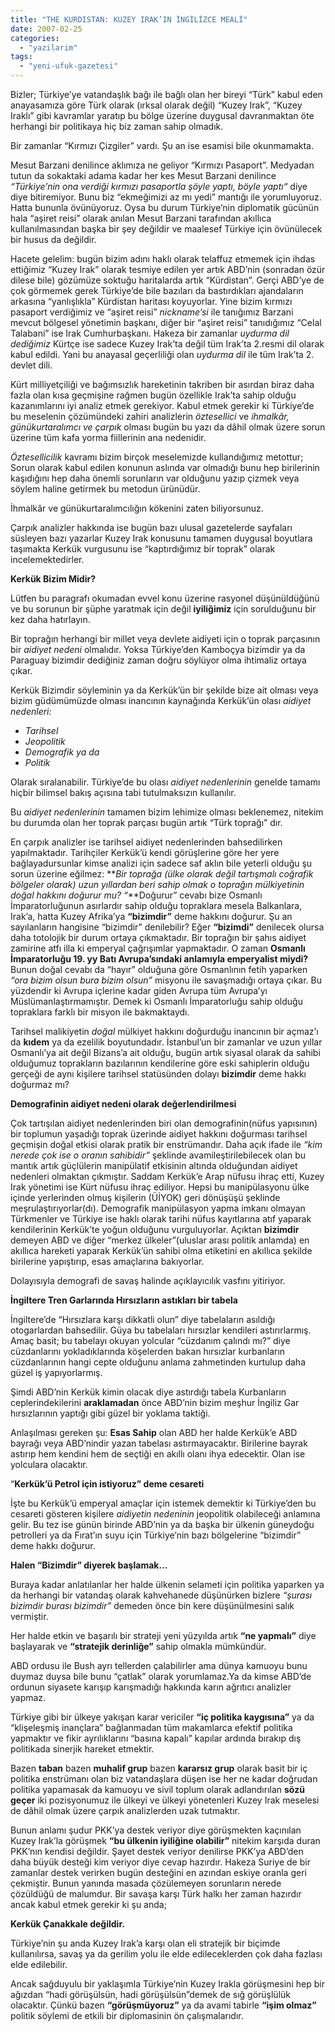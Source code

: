 ```yaml
---
title: "THE KURDISTAN: KUZEY IRAK’IN İNGİLİZCE MEALİ"
date: 2007-02-25
categories: 
  - "yazilarim"
tags: 
  - "yeni-ufuk-gazetesi"
---
```


Bizler; Türkiye’ye vatandaşlık bağı ile bağlı olan her bireyi “Türk” kabul eden anayasamıza göre Türk olarak (ırksal olarak değil) “Kuzey Irak”, “Kuzey Iraklı” gibi kavramlar yaratıp bu bölge üzerine duygusal davranmaktan öte herhangi bir politikaya hiç biz zaman sahip olmadık.

Bir zamanlar “Kırmızı Çizgiler” vardı. Şu an ise esamisi bile okunmamakta.

Mesut Barzani denilince aklımıza ne geliyor “Kırmızı Pasaport”. Medyadan tutun da sokaktaki adama kadar her kes Mesut Barzani denilince _“Türkiye’nin ona verdiği kırmızı pasaportla şöyle yaptı, böyle yaptı“_ diye diye bitiremiyor. Bunu biz “ekmeğimizi az mı yedi” mantığı ile yorumluyoruz. Hatta bununla övünüyoruz. Oysa bu durum Türkiye’nin diplomatik gücünün hala “aşiret reisi” olarak anılan Mesut Barzani tarafından akıllıca kullanılmasından başka bir şey değildir ve maalesef Türkiye için övünülecek bir husus da değildir.

Hacete gelelim: bugün bizim adını haklı olarak telaffuz etmemek için ihdas ettiğimiz “Kuzey Irak” olarak tesmiye edilen yer artık ABD’nin (sonradan özür dilese bile) gözümüze soktuğu haritalarda artık “Kürdistan”. Gerçi ABD’ye de çok görmemek gerek Türkiye’de bile bazıları da bastırdıkları ajandaların arkasına “yanlışlıkla” Kürdistan haritası koyuyorlar. Yine bizim kırmızı pasaport verdiğimiz ve “aşiret reisi” _nickname’si_ ile tanığımız Barzani mevcut bölgesel yönetimin başkanı, diğer bir “aşiret reisi” tanıdığımız “Celal Talabani” ise Irak Cumhurbaşkanı. Hakeza bir zamanlar _uydurma dil dediğimiz_ Kürtçe ise sadece Kuzey Irak’ta değil tüm Irak’ta 2.resmi dil olarak kabul edildi. Yani bu anayasal geçerliliği olan _uydurma dil_ ile tüm Irak’ta 2. devlet dili.

Kürt milliyetçiliği ve bağımsızlık hareketinin takriben bir asırdan biraz daha fazla olan kısa geçmişine rağmen bugün özellikle Irak’ta sahip olduğu kazanımlarını iyi analiz etmek gerekiyor. Kabul etmek gerekir ki Türkiye’de bu meselenin çözümündeki zahiri analizlerin _öztesellici_ ve _ihmalkâr, günükurtaralımcı ve çarpık_ olması bugün bu yazı da dâhil olmak üzere sorun üzerine tüm kafa yorma fiillerinin ana nedenidir.

_Öztesellicilik_ kavramı bizim birçok meselemizde kullandığımız metottur; Sorun olarak kabul edilen konunun aslında var olmadığı bunu hep birilerinin kaşıdığını hep daha önemli sorunların var olduğunu yazıp çizmek veya söylem haline getirmek bu metodun ürünüdür.

İhmalkâr ve günükurtaralımcılığın kökenini zaten biliyorsunuz.

Çarpık analizler hakkında ise bugün bazı ulusal gazetelerde sayfaları süsleyen bazı yazarlar Kuzey Irak konusunu tamamen duygusal boyutlara taşımakta Kerkük vurgusunu ise “kaptırdığımız bir toprak” olarak incelemektedirler.

**Kerkük Bizim Midir?**

Lütfen bu paragrafı okumadan evvel konu üzerine rasyonel düşünüldüğünü ve bu sorunun bir şüphe yaratmak için değil **iyiliğimiz** için sorulduğunu bir kez daha hatırlayın.

Bir toprağın herhangi bir millet veya devlete aidiyeti için o toprak parçasının bir _aidiyet nedeni_ olmalıdır. Yoksa Türkiye’den Kamboçya bizimdir ya da Paraguay bizimdir dediğiniz zaman doğru söylüyor olma ihtimaliz ortaya çıkar.

Kerkük Bizimdir söyleminin ya da Kerkük’ün bir şekilde bize ait olması veya bizim güdümümüzde olması inancının kaynağında Kerkük’ün olası _aidiyet nedenleri:_

- _Tarihsel_
- _Jeopolitik_
- _Demografik ya da_
- _Politik_

Olarak sıralanabilir. Türkiye’de bu olası _aidiyet nedenlerinin_ genelde tamamı hiçbir bilimsel bakış açısına tabi tutulmaksızın kullanılır.

Bu _aidiyet nedenlerinin_ tamamen bizim lehimize olması beklenemez, nitekim bu durumda olan her toprak parçası bugün artık “Türk toprağı” dır.

En çarpık analizler ise tarihsel aidiyet nedenlerinden bahsedilirken yapılmaktadır. Tarihçiler Kerkük’ü kendi görüşlerine göre her yere bağlayadursunlar kimse analizi için sadece saf aklın bile yeterli olduğu şu sorun üzerine eğilmez: **_Bir toprağa (ülke olarak değil tartışmalı coğrafik bölgeler olarak) uzun yıllardan beri sahip olmak o toprağın mülkiyetinin doğal hakkını doğurur mu? “_**Doğurur” cevabı bize Osmanlı İmparatorluğunun asırlardır sahip olduğu topraklara mesela Balkanlara, Irak’a, hatta Kuzey Afrika’ya **“bizimdir”** deme hakkını doğurur. Şu an sayılanların hangisine “bizimdir” denilebilir? Eğer **“bizimdi”** denilecek olursa daha totolojik bir durum ortaya çıkmaktadır. Bir toprağın bir şahıs aidiyet zamirine atfı illa ki emperyal çağrışımlar yapmaktadır. O zaman **Osmanlı İmparatorluğu 19. yy Batı Avrupa’sındaki anlamıyla emperyalist miydi?** Bunun doğal cevabı da “hayır” olduğuna göre Osmanlının fetih yaparken _“ora bizim olsun bura bizim olsun”_ misyonu ile savaşmadığı ortaya çıkar. Bu yüzdendir ki Avrupa içlerine kadar giden Avrupa tüm Avrupa’yı Müslümanlaştırmamıştır. Demek ki Osmanlı İmparatorluğu sahip olduğu topraklara farklı bir misyon ile bakmaktaydı.

Tarihsel malikiyetin _doğal_ mülkiyet hakkını doğurduğu inancının bir açmaz’ı da **kıdem** ya da ezelilik boyutundadır. İstanbul’un bir zamanlar ve uzun yıllar Osmanlı’ya ait değil Bizans’a ait olduğu, bugün artık siyasal olarak da sahibi olduğumuz toprakların bazılarının kendilerine göre eski sahiplerin olduğu gerçeği de aynı kişilere tarihsel statüsünden dolayı **bizimdir** deme hakkı doğurmaz mı?

**Demografinin aidiyet nedeni olarak değerlendirilmesi**

Çok tartışılan aidiyet nedenlerinden biri olan demografinin(nüfus yapısının) bir toplumun yaşadığı toprak üzerinde aidiyet hakkını doğurması tarihsel geçmişin doğal etkisi olarak pratik bir enstrümandır. Daha açık ifade ile _“kim nerede çok ise o oranın sahibidir”_ şeklinde avamileştirilebilecek olan bu mantık artık güçlülerin manipülatif etkisinin altında olduğundan aidiyet nedenleri olmaktan çıkmıştır. Saddam Kerkük’e Arap nüfusu ihraç etti, Kuzey Irak yönetimi ise Kürt nüfusu ihraç ediliyor. Hepsi bu manipülasyonu ülke içinde yerlerinden olmuş kişilerin (ÜİYOK) geri dönüşüşü şeklinde meşrulaştırıyorlar(dı). Demografik manipülasyon yapma imkanı olmayan Türkmenler ve Türkiye ise haklı olarak tarihi nüfus kayıtlarına atıf yaparak kendilerinin Kerkük’te yoğun olduğunu vurguluyorlar. Açıktan **bizimdir** demeyen ABD ve diğer “merkez ülkeler”(uluslar arası politik anlamda) en akıllıca hareketi yaparak Kerkük’ün sahibi olma etiketini en akıllıca şekilde birilerine yapıştırıp, esas amaçlarına bakıyorlar.

Dolayısıyla demografi de savaş halinde açıklayıcılık vasfını yitiriyor.

**İngiltere Tren Garlarında Hırsızların astıkları bir tabela**

İngiltere’de “Hırsızlara karşı dikkatli olun” diye tabelaların asıldığı otogarlardan bahsedilir. Güya bu tabelaları hırsızlar kendileri astırırlarmış. Amaç basit; bu tabelayı okuyan yolcular “cüzdanım çalındı mı?” diye cüzdanlarını yokladıklarında köşelerden bakan hırsızlar kurbanların cüzdanlarının hangi cepte olduğunu anlama zahmetinden kurtulup daha güzel iş yapıyorlarmış.

Şimdi ABD’nin Kerkük kimin olacak diye astırdığı tabela Kurbanların ceplerindekilerini **araklamadan** önce ABD’nin bizim meşhur İngiliz Gar hırsızlarının yaptığı gibi güzel bir yoklama taktiği.

Anlaşılması gereken şu: **Esas Sahip** olan ABD her halde Kerkük’e ABD bayrağı veya ABD’nindir yazan tabelası astırmayacaktır. Birilerine bayrak astırıp hem kendini hem de seçtiği en akıllı olanı ihya edecektir. Olan ise yolculara olacaktır.

“**Kerkük’ü Petrol için istiyoruz” deme cesareti**

İşte bu Kerkük’ü emperyal amaçlar için istemek demektir ki Türkiye’den bu cesareti gösteren kişilere _aidiyetin nedeninin_ jeopolitik olabileceği anlamına gelir. Bu tez ise günün birinde ABD’nin ya da başka bir ülkenin güneydoğu petrolleri ya da Fırat’ın suyu için Türkiye’nin bazı bölgelerine “bizimdir” deme hakkı doğurur.

**Halen “Bizimdir” diyerek başlamak…**

Buraya kadar anlatılanlar her halde ülkenin selameti için politika yaparken ya da herhangi bir vatandaş olarak kahvehanede düşünürken bizlere _“şurası bizimdir burası bizimdir”_ demeden önce bin kere düşünülmesini salık vermiştir.

Her halde etkin ve başarılı bir strateji yeni yüzyılda artık **“ne yapmalı”** diye başlayarak ve **“stratejik derinliğe”** sahip olmakla mümkündür.

ABD ordusu ile Bush ayrı tellerden çalabilirler ama dünya kamuoyu bunu duymaz duysa bile bunu “çatlak” olarak yorumlamaz.Ya da kimse ABD’de ordunun siyasete karışıp karışmadığı hakkında karın ağrıtıcı analizler yapmaz.

Türkiye gibi bir ülkeye yakışan karar vericiler **“iç politika kaygısına”** ya da “klişeleşmiş inançlara” bağlanmadan tüm makamlarca efektif politika yapmaktır ve fikir ayrılıklarını “basına kapalı” kapılar ardında bırakıp dış politikada sinerjik hareket etmektir.

Bazen **taban** bazen **muhalif grup** bazen **kararsız grup** olarak basit bir iç politika enstrümanı olan biz vatandaşlara düşen ise her ne kadar doğrudan politika yapamasak da kamuoyu ve sivil toplum olarak adlandırılan **sözü geçer** iki pozisyonumuz ile ülkeyi ve ülkeyi yönetenleri Kuzey Irak meselesi de dâhil olmak üzere çarpık analizlerden uzak tutmaktır.

Bunun anlamı şudur PKK’ya destek veriyor diye görüşmekten kaçınılan Kuzey Irak’la görüşmek **“bu ülkenin iyiliğine olabilir”** nitekim karşıda duran PKK’nın kendisi değildir. Şayet destek veriyor denilirse PKK’ya ABD’den daha büyük desteği kim veriyor diye cevap hazırdır. Hakeza Suriye de bir zamanlar destek verirken bugün desteğini en azından eskiye oranla geri çekmiştir. Bunun yanında masada çözülemeyen sorunların nerede çözüldüğü de malumdur. Bir savaşa karşı Türk halkı her zaman hazırdır ancak kabul etmek gerekir ki şu anda;

**Kerkük Çanakkale değildir.**

Türkiye’nin şu anda Kuzey Irak’a karşı olan eli stratejik bir biçimde kullanılırsa, savaş ya da gerilim yolu ile elde edileceklerden çok daha fazlası elde edilebilir.

Ancak sağduyulu bir yaklaşımla Türkiye’nin Kuzey Irakla görüşmesini hep bir ağızdan “hadi görüşülsün, hadi görüşülsün”demek de sığ görüşlülük olacaktır. Çünkü bazen **“görüşmüyoruz”** ya da avami tabirle **“işim olmaz”** politik söylemi de etkili bir diplomasinin ön çalışmalarıdır.

